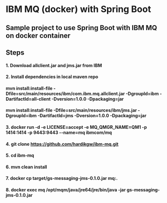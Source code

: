 # IBM MQ (docker) with Spring Boot 
## Sample project to use Spring Boot with IBM MQ on docker container
## Steps
#### 1. Download allclient.jar and jms.jar from IBM
#### 2. Install dependencies in local maven repo
#### mvn install:install-file -Dfile=src/main/resources/ibm/com.ibm.mq.allclient.jar -DgroupId=ibm -DartifactId=all-client -Dversion=1.0.0 -Dpackaging=jar
#### mvn install:install-file -Dfile=src/main/resources/ibm/jms.jar -DgroupId=ibm -DartifactId=jms -Dversion=1.0.0 -Dpackaging=jar
#### 3. docker run -d -e LICENSE=accept -e MQ_QMGR_NAME=QM1 -p 1414:1414 -p 9443:9443  --name=mq ibmcom/mq
#### 4. git clone https://github.com/hardikgw/ibm-mq.git
#### 5. cd ibm-mq
#### 6. mvn clean install
#### 7. docker cp target/gs-messaging-jms-0.1.0.jar mq:.
#### 8. docker exec mq /opt/mqm/java/jre64/jre/bin/java -jar gs-messaging-jms-0.1.0.jar
